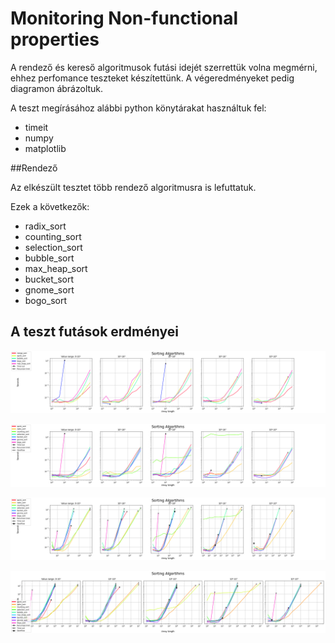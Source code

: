 # Monitoring Non-functional properties

A rendező és kereső algoritmusok futási idejét szerrettük volna megmérni, ehhez perfomance teszteket készítettünk. A végeredményeket pedig diagramon ábrázoltuk.

A teszt megírásához alábbi python könytárakat használtuk fel: 
- timeit
- numpy
- matplotlib
  
##Rendező

Az elkészült tesztet több rendező algoritmusra is lefuttatuk.

Ezek a következők:
- radix_sort
- counting_sort
- selection_sort
- bubble_sort
- max_heap_sort
- bucket_sort
- gnome_sort
- bogo_sort

## A teszt futások erdményei

![](sorts_first.png)

![](sorts2.png)

![](sorts3.png)

![](sorts_final.png)
